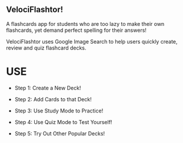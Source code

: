 ## VelociFlashtor!

A flashcards app for students who are too lazy to make their own flashcards, yet demand perfect spelling for their answers!

VelociFlashtor uses Google Image Search to help users quickly create, review and quiz flashcard decks.

USE
======
* Step 1: Create a New Deck!

* Step 2: Add Cards to that Deck!

* Step 3: Use Study Mode to Practice!

* Step 4: Use Quiz Mode to Test Yourself!

* Step 5: Try Out Other Popular Decks!

